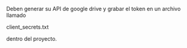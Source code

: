 Deben generar su API de google drive y grabar el token en un archivo llamado

client_secrets.txt 

dentro del proyecto.
